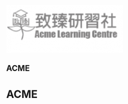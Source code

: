 <secction>
<img src="logo/8D3C961C-A464-4076-8F99-F14F56469212.png" align="middle">  
<p style="text-align:center;"><h2>ACME</font></h2></p>
<p align="Centre"><h1>ACME</h1></p>
<section/>
